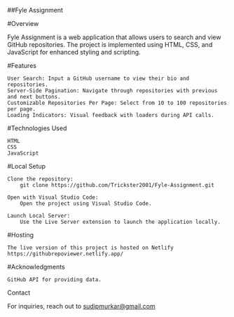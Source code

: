 ##Fyle Assignment


#Overview

Fyle Assignment is a web application that allows users to search and view GitHub repositories. The project is implemented using HTML, CSS, and JavaScript for enhanced styling and scripting.


#Features

    User Search: Input a GitHub username to view their bio and repositories.
    Server-Side Pagination: Navigate through repositories with previous and next buttons.
    Customizable Repositories Per Page: Select from 10 to 100 repositories per page.
    Loading Indicators: Visual feedback with loaders during API calls.


#Technologies Used

    HTML
    CSS
    JavaScript


#Local Setup

    Clone the repository:
        git clone https://github.com/Trickster2001/Fyle-Assignment.git

    Open with Visual Studio Code:
        Open the project using Visual Studio Code.

    Launch Local Server:
        Use the Live Server extension to launch the application locally.


#Hosting

    The live version of this project is hosted on Netlify https://githubrepoviewer.netlify.app/


#Acknowledgments

    GitHub API for providing data.


Contact

For inquiries, reach out to sudipmurkar@gmail.com